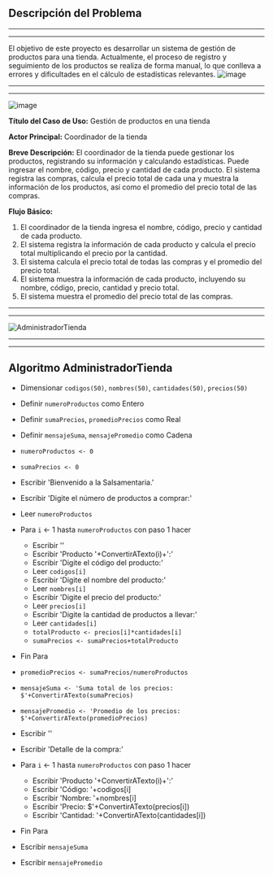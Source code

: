 ## Descripción del Problema

---
---

El objetivo de este proyecto es desarrollar un sistema de gestión de productos para una tienda. Actualmente, el proceso de registro y seguimiento de los productos se realiza de forma manual, lo que conlleva a errores y dificultades en el cálculo de estadísticas relevantes.
![image](https://github.com/MiguelSanchez12/Zalzamentaria.github.io/assets/136994004/1b76d330-5874-4bd3-a3be-0582aa583fed)

---
---
![image](https://github.com/MiguelSanchez12/Zalzamentaria.github.io/assets/136994004/9f1a97ba-b0b2-4054-b870-3c2a83d992ff)

**Título del Caso de Uso:** Gestión de productos en una tienda

**Actor Principal:** Coordinador de la tienda

**Breve Descripción:** El coordinador de la tienda puede gestionar los productos, registrando su información y calculando estadísticas. Puede ingresar el nombre, código, precio y cantidad de cada producto. El sistema registra las compras, calcula el precio total de cada una y muestra la información de los productos, así como el promedio del precio total de las compras.

**Flujo Básico:**

1. El coordinador de la tienda ingresa el nombre, código, precio y cantidad de cada producto.
2. El sistema registra la información de cada producto y calcula el precio total multiplicando el precio por la cantidad.
3. El sistema calcula el precio total de todas las compras y el promedio del precio total.
4. El sistema muestra la información de cada producto, incluyendo su nombre, código, precio, cantidad y precio total.
5. El sistema muestra el promedio del precio total de las compras.
---
---
![AdministradorTienda](https://github.com/MiguelSanchez12/zalzamentariaz.github.io/assets/136994004/21ad0d43-3a85-4c5e-84a6-c350498cff94)

---
---

## Algoritmo AdministradorTienda

- Dimensionar `codigos(50)`, `nombres(50)`, `cantidades(50)`, `precios(50)`
- Definir `numeroProductos` como Entero
- Definir `sumaPrecios`, `promedioPrecios` como Real
- Definir `mensajeSuma`, `mensajePromedio` como Cadena

- `numeroProductos <- 0`
- `sumaPrecios <- 0`

- Escribir 'Bienvenido a la Salsamentaria.'
- Escribir 'Digite el número de productos a comprar:'
- Leer `numeroProductos`

- Para `i` <- 1 hasta `numeroProductos` con paso 1 hacer
  - Escribir ''
  - Escribir 'Producto '+ConvertirATexto(i)+':'
  - Escribir 'Digite el código del producto:'
  - Leer `codigos[i]`
  - Escribir 'Digite el nombre del producto:'
  - Leer `nombres[i]`
  - Escribir 'Digite el precio del producto:'
  - Leer `precios[i]`
  - Escribir 'Digite la cantidad de productos a llevar:'
  - Leer `cantidades[i]`
  - `totalProducto <- precios[i]*cantidades[i]`
  - `sumaPrecios <- sumaPrecios+totalProducto`
- Fin Para

- `promedioPrecios <- sumaPrecios/numeroProductos`
- `mensajeSuma <- 'Suma total de los precios: $'+ConvertirATexto(sumaPrecios)`
- `mensajePromedio <- 'Promedio de los precios: $'+ConvertirATexto(promedioPrecios)`

- Escribir ''
- Escribir 'Detalle de la compra:'
- Para `i` <- 1 hasta `numeroProductos` con paso 1 hacer
  - Escribir 'Producto '+ConvertirATexto(i)+':'
  - Escribir 'Código: '+codigos[i]
  - Escribir 'Nombre: '+nombres[i]
  - Escribir 'Precio: $'+ConvertirATexto(precios[i])
  - Escribir 'Cantidad: '+ConvertirATexto(cantidades[i])
- Fin Para

- Escribir `mensajeSuma`
- Escribir `mensajePromedio`
